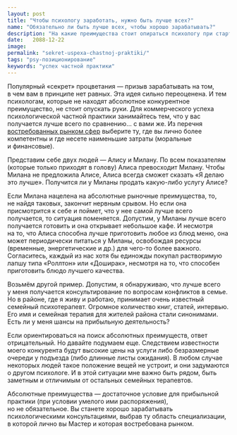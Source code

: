 ```yaml
---
layout: post
title: "Чтобы психологу заработать, нужно быть лучше всех?"
name: "Обязательно ли быть лучше всех, чтобы хорошо зарабатывать?"
description: "На какие преимущества стоит опираться психологу при старте психологической практики"
date:   2088-12-22			 
image:
permalink: "sekret-uspexa-chastnoj-praktiki/"
tags: "psy-позиционирование"
keywords: "успех частной практики"
---
```



<p>Популярный «секрет» процветания&nbsp;— призыв зарабатывать на&nbsp;том, в&nbsp;чем вам в&nbsp;принципе нет равных. Эта идея сильно переоценена. И&nbsp;тем психологам, которые не&nbsp;находят абсолютное конкурентное преимущество, не&nbsp;стоит опускать руки. Для коммерческого успеха психологической частной практики занимайтесь тем, что у&nbsp;вас получается лучше всего по&nbsp;сравнению... с&nbsp;вами&nbsp;же. Из&nbsp;перечня<a href="/sfery-specializacii-psixologa/"> востребованных рынком сфер</a> выберите&nbsp;ту, где вы&nbsp;лично более компетентны и&nbsp;где несете наименьшие затраты (моральные и&nbsp;финансовые).</p>
<p>Представим себе двух людей&nbsp;— Алису и&nbsp;Милану. По&nbsp;всем показателям (которые только приходят в&nbsp;голову) Алиса превосходит Милану. Чтобы Милана не&nbsp;предложила Алисе, Алиса всегда сможет сказать «Я&nbsp;делаю это лучше». Получится&nbsp;ли у&nbsp;Миланы продать какую-либо услугу Алисе?</p>
<p>Если Милана нацелена на&nbsp;абсолютные рыночные преимущества, то, не&nbsp;найдя таковых, закончит нервным срывом. Но&nbsp;если она присмотрится к&nbsp;себе и&nbsp;поймет, что у&nbsp;нее самой лучше всего получается, то&nbsp;ситуация поменяется. Допустим, у&nbsp;Миланы лучше всего получается готовить и&nbsp;она открывает небольшое кафе. И&nbsp;несмотря на&nbsp;то, что Алиса способна лучше приготовить любое из&nbsp;блюд меню, она может периодически питаться у&nbsp;Миланы, освобождая ресурсы (временные, энергетические и&nbsp;др.) для чего-то более важного. Согласитесь, каждый из&nbsp;нас хотя&nbsp;бы единожды покупал растворимую лапшу типа «Роллтон» или «Доширак», несмотря на&nbsp;то, что способен приготовить блюдо лучшего качества.</p>
<p>Возьмём другой пример. Допустим, я&nbsp;обнаруживаю, что лучше всего у&nbsp;меня получается консультирование по&nbsp;вопросам конфликтов в&nbsp;семье. Но&nbsp;в&nbsp;районе, где я&nbsp;живу и&nbsp;работаю, принимает очень известный семейный психотерапевт. Огромное количество книг, статей, интервью. Его имя и&nbsp;семейная терапия для жителей района стали синонимами. Есть&nbsp;ли у&nbsp;меня шансы на&nbsp;прибыльную деятельность?</p>
<p>Если ориентироваться на&nbsp;поиск абсолютных преимуществ, ответ отрицательный. Но&nbsp;давайте подумаем еще. Следствием известности моего конкурента будут высокие цены на&nbsp;услуги либо безразмерные очереди у&nbsp;подъезда (либо длинные листы ожидания). В&nbsp;любом случае некоторых людей такое положение вещей не&nbsp;устроит, и&nbsp;они задумаются о&nbsp;другом психологе. И&nbsp;в&nbsp;этой ситуации мне важно быть рядом, быть заметным и&nbsp;отличимым от&nbsp;остальных семейных терапевтов.</p>
<p>Абсолютные преимущества&nbsp;— достаточное условие для прибыльной практики (при условии умелого ими распоряжения), но&nbsp;не&nbsp;обязательное. Вы&nbsp;станете хорошо зарабатывать психологическими консультациями, выбрав ту&nbsp;область специализации, в&nbsp;которой лично вы&nbsp;Мастер и&nbsp;которая востребована рынком.</p>
